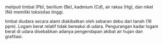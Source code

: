 meliputi timbal (Pb), berilium (Be), kadmium (Cd),
air raksa (Hg), dan nikel (Ni) memiliki toksisitas tinggi. 

timbal diudara secara alami diakibatkan oleh sebaran debu dari tanah (16 ppm). Logam berat relatif tidak bereaksi di udara. Pengurangan kadar logam berat di udara disebabkan adanya pengendapan akibat air hujan dan grafitasi.

